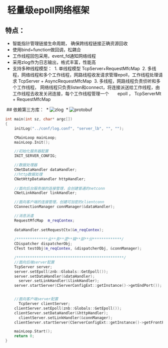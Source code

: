 #  轻量级epoll网络框架

## 特点：
* 智能指针管理链接生命周期， 确保跨线程链接正确资源回收
* 使用bind+function做回调，松耦合
* 工作线程回包采用，event_fd通知网络线程
* 采用zlog作为日志输出，格式丰富，性能高
* 支持多种线程模型：
  1. 单线程模型 TcpServer+RequestMfcMap
  2. 多线程，网络线程和多个工作线程，网路线程收发请求管理epoll，工作线程处理请求 TcpServer + AsyncRequestMfcMap
  3. 多线程，网路线程负责侦听和多个工作线程， 网络线程只负责listen和connect，将连接派送给工作线程，由工作线程去收发关闭连接，每个工作线程管理一个   
     epoll ， TcpServerMt + RequestMfcMap
  
  ##  依赖第三方库：
  * ![zlog](https://github.com/HardySimpson/zlog)
  * ![protobuf](https://github.com/google/protobuf)




```C++
int main(int sz, char* argc[])
{
    initLog("../conf/log.conf", "server_lb", "", "");

    CMainLoop mainLoop;
    mainLoop.Init();

    //初始化服务器配置
    INIT_SERVER_CONFIG;

    //数据处理器
    CNetDataHandler dataHandler;
    //http数据处理
    CNetHttpDataHandler httpHandler;
    
    //面向后台服务端的连接管理，会创建普通的netconn
    CNetLinkHandler linkHandler;

    //面向客户端的连接管理，创建可加密的clientconn
    CConnectionManager connManager(&dataHandler);

    //消息派遣
    RequestMfcMap  m_reqContex;
    
    dataHandler.setRequestCtx(&m_reqContex);
    
    /**************业**务**逻**辑**部**分*************/
    CDispatcher dispatcherObj;
    CTest testObj(m_reqContex, &dispatcherObj, &connManager);

    /************************************************/
    //面向后端server配置
    TcpServer server;
    server.setEpoll(znb::Globals::GetEpoll());
    server.setDataHandler(&dataHandler);
	  server.setLinkHandler(&linkHandler);
    server.startServer(CServerConfigExt::getInstance()->getEndPort());	  


    //面向客户端server配置
	  TcpServer clientServer;
    clientServer.setEpoll(znb::Globals::GetEpoll());
    clientServer.setDataHandler(&httpHandler);
	  clientServer.setLinkHandler(&connManager);
    clientServer.startServer(CServerConfigExt::getInstance()->getFrontPort());

    mainLoop.Start();
    return 0;
}
```
